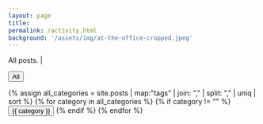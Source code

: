 ```yaml
---
layout: page
title:
permalink: /activity.html
background: '/assets/img/at-the-office-cropped.jpeg'
---
```


<!-- Conditional Text -->
<p id="category-text">
  <span id="text-content">All posts. </span><span id="caret">|</span>
</p>

<!-- Category Buttons -->
<div id="category-filter-buttons">
  <button class="category-button active" data-category="all">All</button>
  
  <!-- Generate buttons from all post tags -->
  {% assign all_categories = site.posts | map:"tags" | join: "," | split: "," | uniq | sort %}
  {% for category in all_categories %}
    {% if category != "" %}
      <button class="category-button" data-category="{{ category }}">{{ category }}</button>
    {% endif %}
  {% endfor %}
</div>

<section id="activity-feed">
  <ul id="activity-list"></ul>
</section>

<script>
document.addEventListener("DOMContentLoaded", function () {
  const buttons = document.querySelectorAll(".category-button");
  const activityList = document.getElementById("activity-list");
  const textContent = document.getElementById("text-content");
  const caret = document.getElementById("caret");
  
  // Global store intervals so we can cancel them
  let deleteInterval = null;
  let typeInterval = null;

  let activeCategories = new Set(["all"]); // Default category

  textContent.innerText = "";

  // URL update based on filters
  function updateURL() {
    const newUrl = new URL(window.location.href);
    if (activeCategories.has("all")) {
      newUrl.searchParams.delete("active");
    } else {
      newUrl.searchParams.set("active", Array.from(activeCategories).join(","));
    }
    history.pushState({}, "", newUrl);
  }

  // Update posts based on the filter.
  function updatePosts() {
    activityList.innerHTML = "";
    let currentYear = "";
    let currentMonth = "";
    let visiblePosts = [];

    const allPosts = [
      {% for post in site.posts %}
      {
        title: "{{ post.title }}",
        description: "{{ post.description | default: '&nbsp;' }}",
        url: "{{ post.url | relative_url }}",
        categories: "{{ post.tags | join: ',' }}",
        year: "{{ post.date | date: '%Y' }}",
        month: "{{ post.date | date: '%B' }}",
        day: "{{ post.date | date: '%d' }}"
      },
      {% endfor %}
    ];

    if (activeCategories.has("all")) {
      visiblePosts = allPosts;
    } else {
      visiblePosts = allPosts.filter(post => {
        const postCategories = post.categories.split(",");
        return postCategories.some(cat => activeCategories.has(cat));
      });
    }

    visiblePosts.forEach(post => {
      let separatorHTML = "";
      if (post.year !== currentYear || post.month !== currentMonth) {
        separatorHTML = `
          <li class="year-month-separator">
            <span class="year">${post.year}</span>
            <span class="month">${post.month}</span>
          </li>
        `;
        currentYear = post.year;
        currentMonth = post.month;
      }

      const postHTML = `
        ${separatorHTML}
        <li class="post-item" data-categories="${post.categories}">
          <div class="post-details">
            <span class="post-title"><a href="${post.url}">${post.title}</a></span>
            <span class="post-date">${post.day}</span>
          </div>
          ${post.description ? `<p class="post-description">${post.description}</p>` : ""}
        </li>
      `;
      activityList.insertAdjacentHTML("beforeend", postHTML);
    });

    updateConditionalText();
  }

  // The animateText function cancels any previous animation and then:
  // 1. Backspaces (deletes) the current text (fast),
  // 2. Types out the new text (slower).
function animateText(newText) {
  if (deleteInterval) {
    clearInterval(deleteInterval);
    deleteInterval = null;
  }
  if (typeInterval) {
    clearInterval(typeInterval);
    typeInterval = null;
  }

  let currentText = textContent.innerText;
  if (currentText === newText) return;

  // Determine longest commin prefix so it is not deleted.
  let commonPrefixLen = 0;
  const minLen = Math.min(currentText.length, newText.length);
  while (
    commonPrefixLen < minLen &&
    currentText.charAt(commonPrefixLen) === newText.charAt(commonPrefixLen)
  ) {
    commonPrefixLen++;
  }

  const deleteSpeed = 50;
  const typeSpeed = 80;

  // Delete characters after the common prefix.
  function startDeletion() {
    deleteInterval = setInterval(() => {
      if (currentText.length > commonPrefixLen) {
        currentText = currentText.slice(0, -1);
        textContent.innerText = currentText;
      } else {
        clearInterval(deleteInterval);
        deleteInterval = null;
        startTyping();
      }
    }, deleteSpeed);
  }

  // Type new text from the common prefix onward.
  function startTyping() {
    let index = commonPrefixLen;
    typeInterval = setInterval(() => {
      if (index < newText.length) {
        currentText += newText.charAt(index);
        textContent.innerText = currentText;
        index++;
      } else {
        clearInterval(typeInterval);
        typeInterval = null;
      }
    }, typeSpeed);
  }

  // If current text has extra characters beyond the common prefix, delete them. Else, type directly.
  if (currentText.length > commonPrefixLen) {
    startDeletion();
  } else {
    startTyping();
  }
}


  // Determine new text based on active category.
  function updateConditionalText() {
    let newText = "";
    if (activeCategories.has("all")) {
      newText = "All posts. ";
    } else if (activeCategories.size === 1) {
      const category = Array.from(activeCategories)[0].toLowerCase();
      if (category === "projects") {
        newText = "All portfolio projects. ";
      } else if (category === "thoughts") {
        newText = "All my thoughts. ";
      } else if (category === "vu") {
        newText = "All my VU projects. ";
      } else {
        newText = "All posts. ";
      }
    }
    animateText(newText);
  }

  // Button click. Ensures only a single category can be active.
  buttons.forEach(button => {
    button.addEventListener("click", function () {
      const category = this.dataset.category;

      if (category === "all") {
        activeCategories = new Set(["all"]);
      } else {
        activeCategories.clear();
        activeCategories.add(category);
      }

      // Update button active classes.
      buttons.forEach(btn => btn.classList.remove("active"));
      this.classList.add("active");

      updateURL();
      updatePosts();
    });
  });

  // Initial rendering: animate the text and render posts.
  updatePosts();
});
